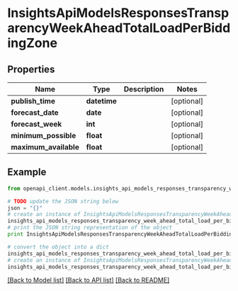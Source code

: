 # InsightsApiModelsResponsesTransparencyWeekAheadTotalLoadPerBiddingZone


## Properties
Name | Type | Description | Notes
------------ | ------------- | ------------- | -------------
**publish_time** | **datetime** |  | [optional] 
**forecast_date** | **date** |  | [optional] 
**forecast_week** | **int** |  | [optional] 
**minimum_possible** | **float** |  | [optional] 
**maximum_available** | **float** |  | [optional] 

## Example

```python
from openapi_client.models.insights_api_models_responses_transparency_week_ahead_total_load_per_bidding_zone import InsightsApiModelsResponsesTransparencyWeekAheadTotalLoadPerBiddingZone

# TODO update the JSON string below
json = "{}"
# create an instance of InsightsApiModelsResponsesTransparencyWeekAheadTotalLoadPerBiddingZone from a JSON string
insights_api_models_responses_transparency_week_ahead_total_load_per_bidding_zone_instance = InsightsApiModelsResponsesTransparencyWeekAheadTotalLoadPerBiddingZone.from_json(json)
# print the JSON string representation of the object
print InsightsApiModelsResponsesTransparencyWeekAheadTotalLoadPerBiddingZone.to_json()

# convert the object into a dict
insights_api_models_responses_transparency_week_ahead_total_load_per_bidding_zone_dict = insights_api_models_responses_transparency_week_ahead_total_load_per_bidding_zone_instance.to_dict()
# create an instance of InsightsApiModelsResponsesTransparencyWeekAheadTotalLoadPerBiddingZone from a dict
insights_api_models_responses_transparency_week_ahead_total_load_per_bidding_zone_form_dict = insights_api_models_responses_transparency_week_ahead_total_load_per_bidding_zone.from_dict(insights_api_models_responses_transparency_week_ahead_total_load_per_bidding_zone_dict)
```
[[Back to Model list]](../README.md#documentation-for-models) [[Back to API list]](../README.md#documentation-for-api-endpoints) [[Back to README]](../README.md)


